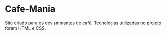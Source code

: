 # Cafe-Mania
Site criado para os dev ammantes de café. Tecnologias utilizadas no projeto foram HTML e CSS.
